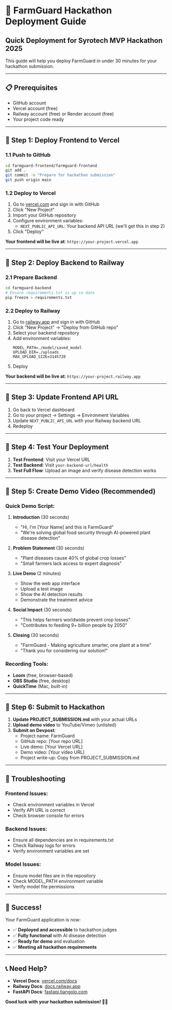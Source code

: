 # 🚀 FarmGuard Hackathon Deployment Guide
## Quick Deployment for Syrotech MVP Hackathon 2025

This guide will help you deploy FarmGuard in under 30 minutes for your hackathon submission.

---

## 📋 Prerequisites

- GitHub account
- Vercel account (free)
- Railway account (free) or Render account (free)
- Your project code ready

---

## 🎯 Step 1: Deploy Frontend to Vercel

### 1.1 Push to GitHub
```bash
cd farmguard-frontend/farmguard-frontend
git add .
git commit -m "Prepare for hackathon submission"
git push origin main
```

### 1.2 Deploy to Vercel
1. Go to [vercel.com](https://vercel.com) and sign in with GitHub
2. Click "New Project"
3. Import your GitHub repository
4. Configure environment variables:
   - `NEXT_PUBLIC_API_URL`: Your backend API URL (we'll get this in step 2)
5. Click "Deploy"

**Your frontend will be live at**: `https://your-project.vercel.app`

---

## 🔧 Step 2: Deploy Backend to Railway

### 2.1 Prepare Backend
```bash
cd farmguard-backend
# Ensure requirements.txt is up to date
pip freeze > requirements.txt
```

### 2.2 Deploy to Railway
1. Go to [railway.app](https://railway.app) and sign in with GitHub
2. Click "New Project" → "Deploy from GitHub repo"
3. Select your backend repository
4. Add environment variables:
   ```
   MODEL_PATH=./model/saved_model
   UPLOAD_DIR=./uploads
   MAX_UPLOAD_SIZE=3145728
   ```
5. Deploy

**Your backend will be live at**: `https://your-project.railway.app`

---

## 🔄 Step 3: Update Frontend API URL

1. Go back to Vercel dashboard
2. Go to your project → Settings → Environment Variables
3. Update `NEXT_PUBLIC_API_URL` with your Railway backend URL
4. Redeploy

---

## 🧪 Step 4: Test Your Deployment

1. **Test Frontend**: Visit your Vercel URL
2. **Test Backend**: Visit `your-backend-url/health`
3. **Test Full Flow**: Upload an image and verify disease detection works

---

## 📱 Step 5: Create Demo Video (Recommended)

### Quick Demo Script:
1. **Introduction** (30 seconds)
   - "Hi, I'm [Your Name] and this is FarmGuard"
   - "We're solving global food security through AI-powered plant disease detection"

2. **Problem Statement** (30 seconds)
   - "Plant diseases cause 40% of global crop losses"
   - "Small farmers lack access to expert diagnosis"

3. **Live Demo** (2 minutes)
   - Show the web app interface
   - Upload a test image
   - Show the AI detection results
   - Demonstrate the treatment advice

4. **Social Impact** (30 seconds)
   - "This helps farmers worldwide prevent crop losses"
   - "Contributes to feeding 9+ billion people by 2050"

5. **Closing** (30 seconds)
   - "FarmGuard - Making agriculture smarter, one plant at a time"
   - "Thank you for considering our solution!"

### Recording Tools:
- **Loom** (free, browser-based)
- **OBS Studio** (free, desktop)
- **QuickTime** (Mac, built-in)

---

## 🎯 Step 6: Submit to Hackathon

1. **Update PROJECT_SUBMISSION.md** with your actual URLs
2. **Upload demo video** to YouTube/Vimeo (unlisted)
3. **Submit on Devpost**:
   - Project name: FarmGuard
   - GitHub repo: [Your repo URL]
   - Live demo: [Your Vercel URL]
   - Demo video: [Your video URL]
   - Project write-up: Copy from PROJECT_SUBMISSION.md

---

## 🚨 Troubleshooting

### Frontend Issues:
- Check environment variables in Vercel
- Verify API URL is correct
- Check browser console for errors

### Backend Issues:
- Ensure all dependencies are in requirements.txt
- Check Railway logs for errors
- Verify environment variables are set

### Model Issues:
- Ensure model files are in the repository
- Check MODEL_PATH environment variable
- Verify model file permissions

---

## 🎉 Success!

Your FarmGuard application is now:
- ✅ **Deployed and accessible** to hackathon judges
- ✅ **Fully functional** with AI disease detection
- ✅ **Ready for demo** and evaluation
- ✅ **Meeting all hackathon requirements**

---

## 📞 Need Help?

- **Vercel Docs**: [vercel.com/docs](https://vercel.com/docs)
- **Railway Docs**: [docs.railway.app](https://docs.railway.app)
- **FastAPI Docs**: [fastapi.tiangolo.com](https://fastapi.tiangolo.com)

**Good luck with your hackathon submission! 🌱🚀**
